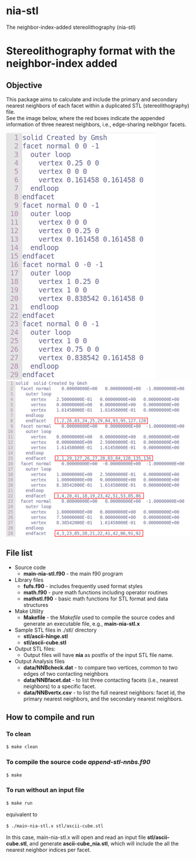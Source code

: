 # nia-stl
The neighbor-index-added stereolithography (nia-stl)
# Stereolithography format with the neighbor-index added 
## Objective
This package aims to calculate and include the primary and secondary nearest neighbors of each facet within a duplicated STL (stereolithography) file.  
See the image below, where the red boxes indicate the appended information of three nearest neighbors, i.e., edge-sharing neibhgor facets.

![nnbd stl file, data structure](https://github.com/enphysoft/nia-stl/blob/master/image/cube-stl-org2.png)
![nnbd stl file, data structure](https://github.com/enphysoft/nia-stl/blob/master/image/cube-stl-nia-boxed2.png)
 
 ## File list
- Source code
  - **main-nia-stl.f90** - the main f90 program 
- Library files
  - **fufs.f90** - includes frequently used format styles
  - **math.f90** - pure math functions including operator routines
  - **mathstl.f90** - basic math functions for STL format and data structures
- Make Utility 
  - **Makefile** - the _Makefile_ used to compile the source codes and generate an executable file, e.g., **main-nia-stl.x**
- Sample STL files in ./stl/ directory
  - **stl/ascii-hinge.stl**  
  - **stl/ascii-cube.stl** 
- Output STL files: 
  - Output files will have **nia** as postfix of the input STL file name.
- Output Analysis files
  - **data/NNBcheck.dat** - to compare two vertices, common to two edges of two contacting neighbors
  - **data/NNBfacet.dat** - to list three contacting facets (i.e., nearest neighbors) to a specific facet.
  - **data/NNBvertx.csv** - to list the full nearest neighbors: facet id, the primary nearest neighbors, and the secondary nearest neighbors.  
  
## How to compile and run
### To clean 
```bash
$ make clean 
``` 
### To compile the source code *append-stl-nnbs.f90*
```bash
$ make 
```
### To run without an input file
```bash
$ make run 
```
equivalent to  
```bash
$ ./main-nia-stl.x stl/ascii-cube.stl 
```
In this case, main-nia-stl.x will open and read an input file **stl/ascii-cube.stl**, and generate  **ascii-cube_nia.stl**, which will include the all the nearest neighbor indices per facet. 


